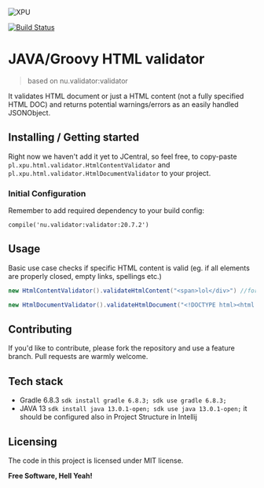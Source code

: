 ![XPU](https://avatars.githubusercontent.com/u/81394192?s=60&v=4)


[![Build Status](https://travis-ci.org/xpu-pl/html-validator.svg?branch=master)](https://travis-ci.org/github/xpu-pl/html-validator)

# JAVA/Groovy HTML validator
> based on nu.validator:validator

It validates HTML document or just a HTML content (not a fully specified HTML DOC) and returns potential warnings/errors as an easily handled JSONObject.

## Installing / Getting started

Right now we haven't add it yet to JCentral, so feel free, to copy-paste `pl.xpu.html.validator.HtmlContentValidator` and `pl.xpu.html.validator.HtmlDocumentValidator` to your project.


### Initial Configuration

Remember to add required dependency to your build config:

	compile('nu.validator:validator:20.7.2')


## Usage

Basic use case checks if specific HTML content is valid (eg. if all elements are properly closed, empty links, spellings etc.)

```JAVA
new HtmlContentValidator().validateHtmlContent("<span>lol</div>") //for any HTML content
```

```JAVA
new HtmlDocumentValidator().validateHtmlDocument("<!DOCTYPE html><html lang='en'><head><title>t</title></head><body>content</body></html>") //for fully specified HTML DOC
```

## Contributing

If you'd like to contribute, please fork the repository and use a feature branch. Pull requests are warmly welcome.

## Tech stack

 - Gradle 6.8.3 
 	`sdk install gradle 6.8.3; sdk use gradle 6.8.3;`
 - JAVA 13
 	`sdk install java 13.0.1-open; sdk use java 13.0.1-open;`
 	it should be configured also in Project Structure in Intellij



## Licensing

The code in this project is licensed under MIT license.

**Free Software, Hell Yeah!**
